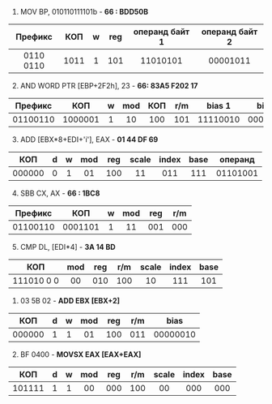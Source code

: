 1. MOV BP, 010110111101b - **66 : BDD50B**

|  Префикс  | КОП  |  w   | reg  | операнд байт 1 | операнд байт 2 |
| :-------: | :--: | :--: | :--: | :------------: | :------------: |
| 0110 0110 | 1011 |  1   | 101  |    11010101    |    00001011    |

2. AND WORD PTR [EBP+2F2h], 23 - **66: 83A5 F202 17**

| Префикс  |   КОП   |  w   | mod  | КОП  | r/m  |  bias 1  |  bias 2  | операнд  |
| :------: | :-----: | :--: | :--: | :--: | :--: | :------: | :------: | :------: |
| 01100110 | 1000001 |  1   |  10  | 100  | 101  | 11110010 | 00000010 | 00010111 |

3. ADD [EBX*8+EDI+'i'], EAX - **01 44 DF 69**

|  КОП   |  d   |  w   | mod  | reg  | scale | index | base | операнд  |
| :----: | :--: | :--: | :--: | :--: | :---: | :---: | :--: | :------: |
| 000000 |  0   |  1   |  01  | 100  |  11   |  011  | 111  | 01101001 |

4. SBB CX, AX - **66 : 1BC8**

| Префикс  |   КОП   |  w   | mod  | reg  | r/m  |
| :------: | :-----: | :--: | :--: | :--: | :--: |
| 01100110 | 0001101 |  1   |  11  | 001  | 000  |

5. CMP DL, [EDI*4] - **3A 14 BD** 

|    КОП     | mod  | reg  | r/m  | scale | index | base |
| :--------: | :--: | :--: | :--: | :---: | :---: | :--: |
| 111010 0 0 |  00  | 010  | 100  |  10   |  111  | 101  |

1. 03 5B 02 - **ADD EBX [EBX+2]**

|  КОП   |  d   |  w   | mod  | reg  | r/m  |   bias   |
| :----: | :--: | :--: | :--: | :--: | :--: | :------: |
| 000000 |  1   |  1   |  01  | 100  | 011  | 00000010 |

2. BF 0400   - **MOVSX EAX [EAX+EAX]**

|  КОП   |  d   |  w   | mod  | reg  | r/m  | scale | index | base |
| :----: | :--: | :--: | :--: | :--: | :--: | :---: | :---: | :--: |
| 101111 |  1   |  1   |  00  | 000  | 100  |  00   |  000  | 000  |



